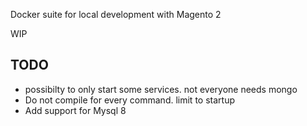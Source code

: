 
Docker suite for local development with Magento 2

WIP

## TODO
- possibilty to only start some services. not everyone needs mongo
- Do not compile for every command. limit to startup
- Add support for Mysql 8